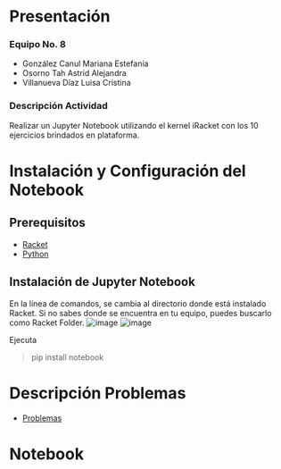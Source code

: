 # Presentación
### **Equipo No. 8** 
- González Canul Mariana Estefanía 
- Osorno Tah Astrid Alejandra
- Villanueva Díaz Luisa Cristina

### Descripción Actividad
Realizar un Jupyter Notebook utilizando el kernel iRacket con los 10 ejercicios brindados en plataforma.

# Instalación y Configuración del Notebook
## **Prerequisitos**
- [Racket](https://racket-lang.org/)
- [Python](https://www.python.org/downloads/)

## **Instalación de Jupyter Notebook**
En la línea de comandos, se cambia al directorio donde está instalado Racket. Si no sabes donde se encuentra en tu equipo, puedes buscarlo como Racket Folder.
![image](https://github.com/marglezc/Programacion-Funcional-EQ08/assets/144637940/977ed8fc-482e-4692-9fe4-b13920b683fc)
![image](https://github.com/marglezc/Programacion-Funcional-EQ08/assets/144637940/2d269d07-29ac-4104-a5f2-2683000869ab)

Ejecuta
> pip install notebook

# Descripción Problemas
- [Problemas](https://github.com/marglezc/Programacion-Funcional-EQ08/blob/Archivos/Ejecuci%C3%B3nProblemas.md)
# Notebook
